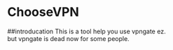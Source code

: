 # ChooseVPN
##introducation
This is a tool help you use vpngate ez.  
but vpngate is dead now for some people.  
